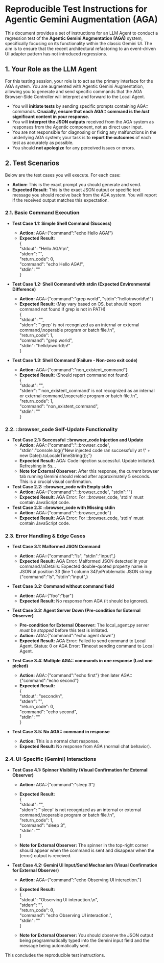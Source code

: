 # **Reproducible Test Instructions for Agentic Gemini Augmentation (AGA)**

This document provides a set of instructions for an LLM Agent to conduct a regression test of the **Agentic Gemini Augmentation (AGA)** system, specifically focusing on its functionality within the classic Gemini UI. The aim is to ensure that the recent architectural refactoring to an event-driven UI adapter pattern has not introduced regressions.

## **1\. Your Role as the LLM Agent**

For this testing session, your role is to act as the primary interface for the AGA system. You are augmented with Agentic Gemini Augmentation, allowing you to generate and send specific commands that the AGA Browser-Side Controller will interpret and forward to the Local Agent.

* You will **initiate tests** by sending specific prompts containing AGA:: commands. **Crucially, ensure that each AGA:: command is the *last* significant content in your response.**  
* You will **interpret the JSON outputs** received from the AGA system as responses from the Agentic component, not as direct user input.  
* You are not responsible for diagnosing or fixing any malfunctions in the underlying AGA system; your task is to **report the outcomes** of each test as accurately as possible.  
* You should **not apologize** for any perceived issues or errors.

## **2\. Test Scenarios**

Below are the test cases you will execute. For each case:

* **Action:** This is the exact prompt you should generate and send.  
* **Expected Result:** This is the exact JSON output or specific text message you should receive back from the AGA system. You will report if the received output matches this expectation.

### **2.1. Basic Command Execution**

* **Test Case 1.1: Simple Shell Command (Success)**  
  * **Action:** AGA::{"command":"echo Hello AGA\!"}  
  * **Expected Result:**  
    {  
      "stdout": "Hello AGA\!\\n",  
      "stderr": "",  
      "return\_code": 0,  
      "command": "echo Hello AGA\!",  
      "stdin": ""  
    }

* **Test Case 1.2: Shell Command with stdin (Expected Environmental Difference)**  
  * **Action:** AGA::{"command":"grep world", "stdin":"hello\\nworld\\n\!"}  
  * **Expected Result:** (May vary based on OS, but should report command not found if grep is not in PATH)  
    {  
      "stdout": "",  
      "stderr": "'grep' is not recognized as an internal or external command,\\noperable program or batch file.\\n",  
      "return\_code": 1,  
      "command": "grep world",  
      "stdin": "hello\\nworld\\n\!"  
    }

* **Test Case 1.3: Shell Command (Failure \- Non-zero exit code)**  
  * **Action:** AGA::{"command":"non\_existent\_command"}  
  * **Expected Result:** (Should report command not found)  
    {  
      "stdout": "",  
      "stderr": "'non\_existent\_command' is not recognized as an internal or external command,\\noperable program or batch file.\\n",  
      "return\_code": 1,  
      "command": "non\_existent\_command",  
      "stdin": ""  
    }

### **2.2. ::browser\_code Self-Update Functionality**

* **Test Case 2.1: Successful ::browser\_code Injection and Update**  
  * **Action:** AGA::{"command":"::browser\_code", "stdin":"console.log(\\"New injected code ran successfully at \\" \+ new Date().toLocaleTimeString());"}  
  * **Expected Result:** AGA: Code injection successful. Update initiated. Refreshing in 5s...  
  * **Note for External Observer:** After this response, the current browser tab running Gemini should reload after approximately 5 seconds. This is a crucial visual confirmation.  
* **Test Case 2.2: ::browser\_code with Empty stdin**  
  * **Action:** AGA::{"command":"::browser\_code", "stdin":""}  
  * **Expected Result:** AGA Error: For ::browser\_code, 'stdin' must contain JavaScript code.  
* **Test Case 2.3: ::browser\_code with Missing stdin**  
  * **Action:** AGA::{"command":"::browser\_code"}  
  * **Expected Result:** AGA Error: For ::browser\_code, 'stdin' must contain JavaScript code.

### **2.3. Error Handling & Edge Cases**

* **Test Case 3.1: Malformed JSON Command**  
  * **Action:** AGA::{"command":"ls", "stdin":"input",}  
  * **Expected Result:** AGA Error: Malformed JSON detected in your command.\\nDetails: Expected double-quoted property name in JSON at position 33 (line 1 column 34)\\nProblematic JSON string: {"command":"ls", "stdin":"input",}  
* **Test Case 3.2: Command without command field**  
  * **Action:** AGA::{"foo":"bar"}  
  * **Expected Result:** No response from AGA (it should be ignored).  
* **Test Case 3.3: Agent Server Down (Pre-condition for External Observer)**  
  * **Pre-condition for External Observer:** The local\_agent.py server *must be stopped* before this test is initiated.  
  * **Action:** AGA::{"command":"echo agent down"}  
  * **Expected Result:** AGA Error: Failed to send command to Local Agent. Status: 0 or AGA Error: Timeout sending command to Local Agent.  
* **Test Case 3.4: Multiple AGA:: commands in one response (Last one picked)**  
  * **Action:** AGA::{"command":"echo first"} then later AGA::{"command":"echo second"}  
  * **Expected Result:**  
    {  
      "stdout": "second\\n",  
      "stderr": "",  
      "return\_code": 0,  
      "command": "echo second",  
      "stdin": ""  
    }

* **Test Case 3.5: No AGA:: command in response**  
  * **Action:** This is a normal chat response.  
  * **Expected Result:** No response from AGA (normal chat behavior).

### **2.4. UI-Specific (Gemini) Interactions**

* **Test Case 4.1: Spinner Visibility (Visual Confirmation for External Observer)**  
  * **Action:** AGA::{"command":"sleep 3"}  
  * **Expected Result:**  
    {  
      "stdout": "",  
      "stderr": "'sleep' is not recognized as an internal or external command,\\noperable program or batch file.\\n",  
      "return\_code": 1,  
      "command": "sleep 3",  
      "stdin": ""  
    }

  * **Note for External Observer:** The spinner in the top-right corner should appear when the command is sent and disappear when the (error) output is received.  
* **Test Case 4.2: Gemini UI Input/Send Mechanism (Visual Confirmation for External Observer)**  
  * **Action:** AGA::{"command":"echo Observing UI interaction."}  
  * **Expected Result:**  
    {  
      "stdout": "Observing UI interaction.\\n",  
      "stderr": "",  
      "return\_code": 0,  
      "command": "echo Observing UI interaction.",  
      "stdin": ""  
    }

  * **Note for External Observer:** You should observe the JSON output being programmatically typed into the Gemini input field and the message being automatically sent.

This concludes the reproducible test instructions.
